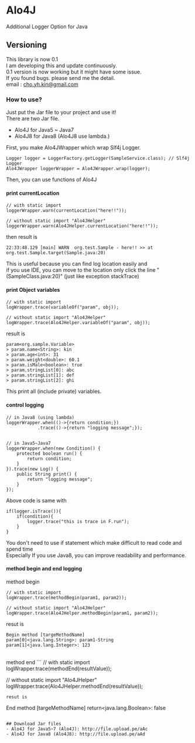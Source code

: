 # Alo4J
Additional Logger Option for Java

## Versioning
This library is now 0.1<br/>
I am developing this and update continuously.<br/>
0.1 version is now working but it might have some issue.<br/>
If you found bugs. please send me the detail.<br/>
email : cho.yh.kin@gmail.com

### How to use?
Just put the Jar file to your project and use it!<br/>
There are two Jar file.
- Alo4J for Java5 ~ Java7
- Alo4J8 for Java8 
(Alo4J8 use lambda.)

First, you make Alo4JWrapper which wrap Slf4j Logger.
```
Logger logger = LoggerFactory.getLogger(SampleService.class); // Slf4j Logger
Alo4JWrapper loggerWrapper = Alo4JWrapper.wrap(logger);
```

Then, you can use functions of Alo4J

#### print currentLocation
```
// with static import
loggerWrapper.warn(currentLocation("here!!"));

// without static import "Alo4JHelper"
loggerWrapper.warn(Alo4JHelper.currentLocation("here!!"));
```
then result is
```
22:33:48.129 [main] WARN  org.test.Sample - here!! >> at org.test.Sample.target(Sample.java:20)
```
This is useful because you can find log location easily and <br/>
if you use IDE, you can move to the location only click the line "(SampleClass.java:20)" (just like exception stackTrace)

#### print Object variables
```
// with static import
logWrapper.trace(variableOf("param", obj));

// without static import "Alo4JHelper"
logWrapper.trace(Alo4JHelper.variableOf("param", obj));
```
result is
```
param<org.sample.Variable>
> param.name<String>: kin
> param.age<int>: 31
> param.weight<double>: 60.1
> param.isMale<boolean>: true
> param.stringList[0]: abc
> param.stringList[1]: def
> param.stringList[2]: ghi
```
This print all (include private) variables.

#### control logging
```
// in Java8 (using lambda)
loggerWrapper.when(()->{return condition;})
			.trace(()->{return "logging message";});


// in Java5~Java7
loggerWrapper.when(new Condition() {
	protected boolean run() {
		return condition;
	}
}).trace(new Log() {
	public String print() {
		return "logging message";
	}
});
```
Above code is same with
```
if(logger.isTrace()){
	if(condition){
		logger.trace("this is trace in F.run");
	}
}
```
You don't need to use if statement which make difficult to read code and spend time<br/>
Especially If you use Java8, you can improve readability and performance.


#### method begin and end logging
method begin
```
// with static import
logWrapper.trace(methodBegin(param1, param2));

// without static import "Alo4JHelper"
logWrapper.trace(Alo4JHelper.methodBegin(param1, param2));
```
resut is 
```
Begin method [targeMethodName]
param[0]<java.lang.String>: param1-String
param[1]<java.lang.Integer>: 123
```
<br/>
method end
```
// with static import
logWrapper.trace(methodEnd(resultValue));

// without static import "Alo4JHelper"
logWrapper.trace(Alo4JHelper.methodEnd(resultValue));
```
resut is 
```
End method [targeMethodName]
return<java.lang.Boolean>: false
```

## Download Jar files
- Alo4J for Java5~7 (Alo4J): http://file.upload.pe/aAc
- Alo4J for Java8 (Alo4J8): http://file.upload.pe/aAd
